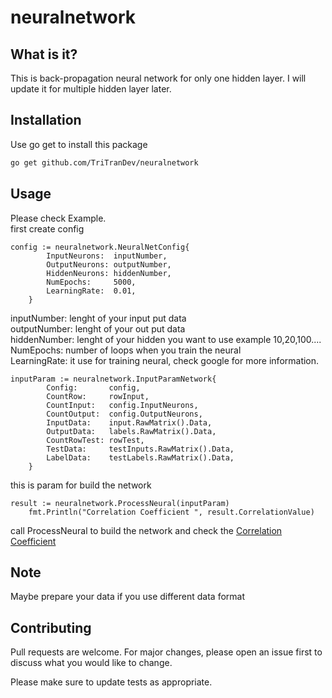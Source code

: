 # neuralnetwork

## What is it?
This is back-propagation  neural network for only one hidden layer. I will update it for multiple hidden layer later.

## Installation
Use go get to install this package

 ```bash
 go get github.com/TriTranDev/neuralnetwork
 ```

## Usage

Please check Example.<br />
first create config <br />
```golang
config := neuralnetwork.NeuralNetConfig{
		InputNeurons:  inputNumber,
		OutputNeurons: outputNumber,
		HiddenNeurons: hiddenNumber,
		NumEpochs:     5000,
		LearningRate:  0.01,
	}
```

inputNumber: lenght of your input put data <br />
outputNumber: lenght of your out put data <br />
hiddenNumber: lenght of your hidden you want to use example 10,20,100.... <br />
NumEpochs: number of loops when you train the neural <br />
LearningRate: it use for training neural, check google for more information. <br />

```golang
inputParam := neuralnetwork.InputParamNetwork{
		Config:       config,
		CountRow:     rowInput,
		CountInput:   config.InputNeurons,
		CountOutput:  config.OutputNeurons,
		InputData:    input.RawMatrix().Data,
		OutputData:   labels.RawMatrix().Data,
		CountRowTest: rowTest,
		TestData:     testInputs.RawMatrix().Data,
		LabelData:    testLabels.RawMatrix().Data,
	}
```

this is param for build the network <br />

```golang
result := neuralnetwork.ProcessNeural(inputParam)
	fmt.Println("Correlation Coefficient ", result.CorrelationValue)
```

call ProcessNeural to build the network and check the [Correlation Coefficient](https://www.investopedia.com/terms/c/correlationcoefficient.asp)

## Note
Maybe prepare your data if you use different data format

## Contributing
Pull requests are welcome. For major changes, please open an issue first to discuss what you would like to change.

Please make sure to update tests as appropriate.
